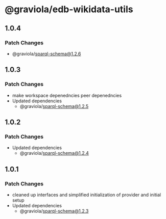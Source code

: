 # @graviola/edb-wikidata-utils

## 1.0.4

### Patch Changes

- @graviola/sparql-schema@1.2.6

## 1.0.3

### Patch Changes

- make workspace depenedncies peer depenedncies
- Updated dependencies
  - @graviola/sparql-schema@1.2.5

## 1.0.2

### Patch Changes

- Updated dependencies
  - @graviola/sparql-schema@1.2.4

## 1.0.1

### Patch Changes

- cleaned up interfaces and simplified initialization of provider and initial setup
- Updated dependencies
  - @graviola/sparql-schema@1.2.3
